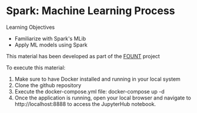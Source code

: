 # Spark: Machine Learning Process

Learning Objectives
- Familiarize with Spark's MLib
- Apply ML models using Spark

This material has been developed as part of the [FOUNT](https://fount.cs.uchicago.edu/) project

To execute this material:

1. Make sure to have Docker installed and running in your local system
2. Clone the github repository
3. Execute the docker-compose.yml file: docker-compose up -d
4. Once the application is running, open your local browser and navigate to http://localhost:8888 to access the JupyterHub notebook.
